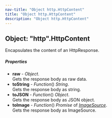 ```yaml
---
nav-title: "Object http.HttpContent"
title: "Object http.HttpContent"
description: "Object http.HttpContent"
---
```

## Object: "http".HttpContent  
Encapsulates the content of an HttpResponse.

##### Properties
 - **raw** - _Object_.    
  Gets the response body as raw data.
 - **toString** - _Function_() _String_.    
  Gets the response body as string.
 - **toJSON** - _Function_() _Object_.    
  Gets the response body as JSON object.
 - **toImage** - _Function_() _Promise_ of [_ImageSource_](../image-source/ImageSource.md).    
  Gets the response body as ImageSource.